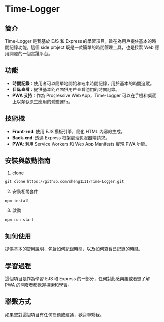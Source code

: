 # Time-Logger

## 簡介
Time-Logger 是我基於 EJS 和 Express 的學習項目，旨在為用戶提供基本的時間記錄功能。這個 side project 既是一款簡單的時間管理工具，也是探索 Web 應用開發的一個實踐平台。

## 功能
- **時間記錄**：使用者可以簡單地開始和結束時間記錄，用於基本的時間追蹤。
- **日誌查看**：提供基本的界面供用戶查看他們的時間記錄。
- **PWA 支持**：作為 Progressive Web App，Time-Logger 可以在手機和桌面上以類似原生應用的體驗運行。

## 技術棧
- **Front-end**: 使用 EJS 模板引擎，簡化 HTML 內容的生成。
- **Back-end**: 透過 Express 框架處理伺服器端請求。
- **PWA**: 利用 Service Workers 和 Web App Manifests 實現 PWA 功能。

## 安裝與啟動指南
1. clone 
```
git clone https://github.com/sheng1111/Time-Logger.git
```
2. 安裝相關套件
```
npm install
```
3. 啟動
```
npm run start
```

## 如何使用
提供基本的使用說明，包括如何記錄時間，以及如何查看已記錄的時間。

## 學習過程
這個項目是作為學習 EJS 和 Express 的一部分，任何對此感興趣或者想了解 PWA 的開發者都歡迎探索和學習。

## 聯繫方式
如果您對這個項目有任何問題或建議，歡迎聯繫我。